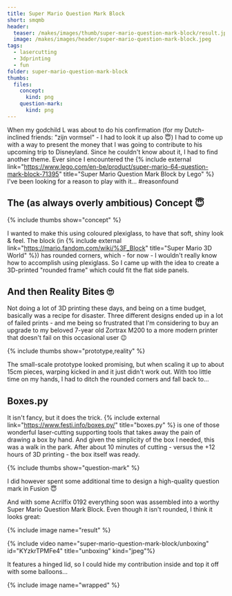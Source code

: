 ```yaml
---
title: Super Mario Question Mark Block
short: smqmb
header:
  teaser: /makes/images/thumb/super-mario-question-mark-block/result.jpeg
  image: /makes/images/header/super-mario-question-mark-block.jpeg
tags:
  - lasercutting
  - 3dprinting
  - fun
folder: super-mario-question-mark-block
thumbs:
  files:
    concept:
      kind: png
    question-mark:
      kind: png
---
```


When my godchild L was about to do his confirmation (for my Dutch-inclined friends: "zijn vormsel" - I had to look it up also 😇) I had to come up with a way to present the money that I was going to contribute to his upcoming trip to Disneyland. Since he couldn't know about it, I had to find another theme. Ever since I encountered the {% include external link="https://www.lego.com/en-be/product/super-mario-64-question-mark-block-71395" title="Super Mario Question Mark Block by Lego" %} I've been looking for a reason to play with it... #reasonfound

## The (as always overly ambitious) Concept 😇

{% include thumbs show="concept" %}

I wanted to make this using coloured plexiglass, to have that soft, shiny look & feel. The block (in {% include external link="https://mario.fandom.com/wiki/%3F_Block" title="Super Mario 3D World" %}) has rounded corners, which - for now - I wouldn't really know how to accomplish using plexiglass. So I came up with the idea to create a 3D-printed "rounded frame" which could fit the flat side panels.

## And then Reality Bites 🙄

Not doing a lot of 3D printing these days, and being on a time budget, basically was a recipe for disaster. Three different designs ended up in a lot of failed prints - and me being so frustrated that I'm considering to buy an upgrade to my beloved 7-year old Zortrax M200 to a more modern printer that doesn't fail on this occasional user 😉

{% include thumbs show="prototype,reality" %}

The small-scale prototype looked promising, but when scaling it up to about 15cm pieces, warping kicked in and it just didn't work out. With too little time on my hands, I had to ditch the rounded corners and fall back to...

## Boxes.py

It isn't fancy, but it does the trick. {% include external link="https://www.festi.info/boxes.py/" title="boxes.py" %} is one of those wonderful laser-cutting supporting tools that takes away the pain of drawing a box by hand. And given the simplicity of the box I needed, this was a walk in the park. After about 10 minutes of cutting - versus the +12 hours of 3D printing - the box itself was ready.

{% include thumbs show="question-mark" %}

I did however spent some additional time to design a high-quality question mark in Fusion 😇

And with some Acrilfix 0192 everything soon was assembled into a worthy Super Mario Question Mark Block. Even though it isn't rounded, I think it looks great:

{% include image name="result" %}

{% include video name="super-mario-question-mark-block/unboxing" id="KYzkrTPMFe4" title="unboxing" kind="jpeg"%}

It features a hinged lid, so I could hide my contribution inside and top it off with some balloons...

{% include image name="wrapped" %}
